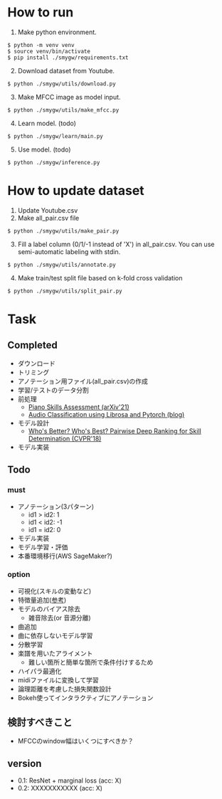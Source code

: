 # How to run
1. Make python environment.
```
$ python -m venv venv
$ source venv/bin/activate
$ pip install ./smygw/requirements.txt
```
2. Download dataset from Youtube.
```
$ python ./smygw/utils/download.py
```
3. Make MFCC image as model input.
```
$ python ./smygw/utils/make_mfcc.py
```
4. Learn model. (todo)
```
$ python ./smygw/learn/main.py
```
5. Use model. (todo)
```
$ python ./smygw/inference.py
```
# How to update dataset
1. Update Youtube.csv
2. Make all_pair.csv file
```
$ python ./smygw/utils/make_pair.py
```
3. Fill a label column (0/1/-1 instead of 'X') in all_pair.csv. You can use semi-automatic labeling with stdin.
```
$ python ./smygw/utils/annotate.py
```
4. Make train/test split file based on k-fold cross validation
```
$ python ./smygw/utils/split_pair.py
```

# Task
## Completed
- ダウンロード
- トリミング
- アノテーション用ファイル(all_pair.csv)の作成
- 学習/テストのデータ分割
- 前処理
    - [Piano Skills Assessment (arXiv'21)](https://arxiv.org/abs/2101.04884)
    - [Audio Classification using Librosa and Pytorch (blog)](https://medium.com/@hasithsura/audio-classification-d37a82d6715)
- モデル設計
    - [Who's Better? Who's Best? Pairwise Deep Ranking for Skill Determination (CVPR'18)](https://arxiv.org/abs/1703.09913)
- モデル実装

## Todo
### must
- アノテーション(3パターン)
    - id1 > id2: 1
    - id1 < id2: -1
    - id1 = id2: 0
- モデル実装
- モデル学習・評価
- 本番環境移行(AWS SageMaker?)
### option
- 可視化(スキルの変動など)
- 特徴量追加([参考](https://qiita.com/__Attsun__/items/e033d689c336315435b3))
- モデルのバイアス除去
    - 雑音除去(or 音源分離)
- 曲追加
- 曲に依存しないモデル学習
- 分散学習
- 楽譜を用いたアライメント
    - 難しい箇所と簡単な箇所で条件付けするため
- ハイパラ最適化
- midiファイルに変換して学習
- 論理距離を考慮した損失関数設計
- Bokeh使ってインタラクティブにアノテーション

## 検討すべきこと
- MFCCのwindow幅はいくつにすべきか？

## version
- 0.1: ResNet + marginal loss (acc: X)
- 0.2: XXXXXXXXXXX (acc: X)